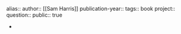 alias::
author:: [[Sam Harris]] 
publication-year::
tags:: book 
project:: 
question::
public:: true

-